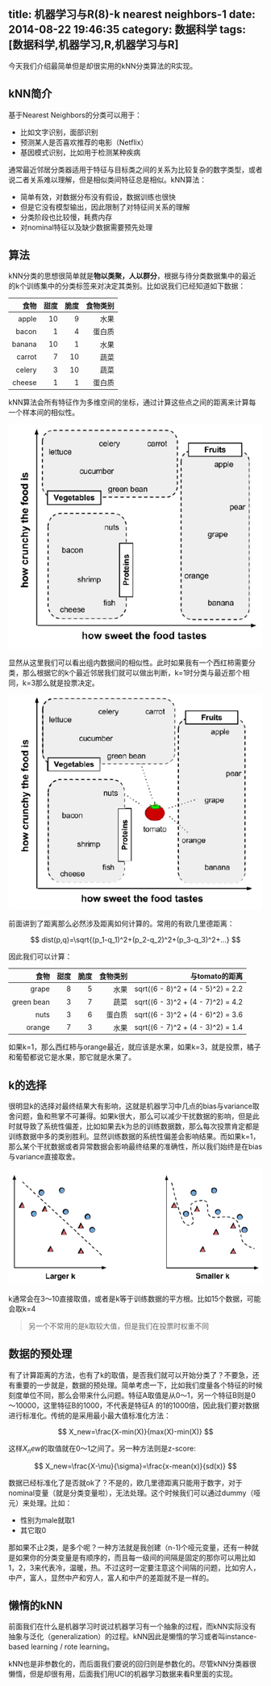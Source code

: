 title: 机器学习与R(8)-k nearest neighbors-1
date: 2014-08-22 19:46:35
category: 数据科学
tags: [数据科学,机器学习,R,机器学习与R]
---


今天我们介绍最简单但是却很实用的kNN分类算法的R实现。

## kNN简介

基于Nearest Neighbors的分类可以用于：

+ 比如文字识别，面部识别
+ 预测某人是否喜欢推荐的电影（Netflix）
+ 基因模式识别，比如用于检测某种疾病

通常最近邻居分类器适用于特征与目标类之间的关系为比较复杂的数字类型，或者说二者关系难以理解，但是相似类间特征总是相似。kNN算法：

+ 简单有效，对数据分布没有假设，数据训练也很快
+ 但是它没有模型输出，因此限制了对特征间关系的理解
+ 分类阶段也比较慢，耗费内存
+ 对nominal特征以及缺少数据需要预先处理

## 算法

kNN分类的思想很简单就是**物以类聚，人以群分**，根据与待分类数据集中的最近的k个训练集中的分类标签来对决定其类别。比如说我们已经知道如下数据：

食物|甜度|脆度|食物类别
---:|---:|---:|---:|
apple|10|9|水果
bacon|1|4|蛋白质
banana|10|1|水果
carrot|7|10|蔬菜
celery|3|10|蔬菜
cheese|1|1|蛋白质

kNN算法会所有特征作为多维空间的坐标，通过计算这些点之间的距离来计算每一个样本间的相似性。

![kNN算法](/img/rmachine/knn-algorim.png)

显然从这里我们可以看出组内数据间的相似性。此时如果我有一个西红柿需要分类，那么根据它的k个最近邻居我们就可以做出判断，k=1时分类与最近那个相同，k=3那么就是投票决定。

![kNN算法](/img/rmachine/knn-tomato.png)

前面讲到了距离那么必然涉及距离如何计算的。常用的有欧几里德距离：

$$ dist(p,q)=\sqrt{(p_1-q_1)^2+(p_2-q_2)^2+(p_3-q_3)^2+...} $$

因此我们可以计算：

食物|甜度|脆度|食物类别|与tomato的距离
---:|---:|---:|---:|---:|
grape| 8 |5 |水果|sqrt((6 - 8)^2 + (4 - 5)^2) = 2.2
green bean| 3| 7 |蔬菜|sqrt((6 - 3)^2 + (4 - 7)^2) = 4.2
nuts |3| 6|蛋白质| sqrt((6 - 3)^2 + (4 - 6)^2) = 3.6
orange| 7 |3|水果| sqrt((6 - 7)^2 + (4 - 3)^2) = 1.4

如果k=1，那么西红柿与orange最近，就应该是水果，如果k=3，就是投票，橘子和葡萄都说它是水果，那它就是水果了。

## k的选择

很明显k的选择对最终结果大有影响，这就是机器学习中几点的bias与variance取舍问题，鱼和熊掌不可兼得。如果k很大，那么可以减少干扰数据的影响，但是此时就导致了系统性偏差，比如如果去k为总的训练数据数，那么每次投票肯定都是训练数据中多的类别胜利。显然训练数据的系统性偏差会影响结果。而如果k=1，那么某个干扰数据或者异常数据会影响最终结果的准确性，所以我们始终是在bias与variance直接取舍。

![bias vs variance](/img/rmachine/knn-bias-variance.png)


k通常会在3～10直接取值，或者是k等于训练数据的平方根。比如15个数据，可能会取k=4

>另一个不常用的是k取较大值，但是我们在投票时权重不同

## 数据的预处理

有了计算距离的方法，也有了k的取值，是否我们就可以开始分类了？不要急，还有重要的一步就是，数据的预处理。简单考虑一下，比如我们度量各个特征的时候刻度单位不同，那么会带来什么问题。特征A取值是从0～1，另一个特征B则是0～10000，这里特征B的1000，不代表是特征A 的1的1000倍，因此我们要对数据进行标准化。传统的是采用最小最大值标准化方法：

$$ X_new=\frac{X-min(X)}{max(X)-min(X)} $$

这样$X_new$的取值就在0～1之间了。另一种方法则是z-score:

$$ X_new=\frac{X-\mu}{\sigma}=\frac{x-mean(x)}{sd(x)} $$


数据已经标准化了是否就ok了？不是的，欧几里德距离只能用于数字，对于nominal变量（就是分类变量啦），无法处理。这个时候我们可以通过dummy（哑元）来处理。比如：

+ 性别为male就取1
+ 其它取0

那如果不止2类，是多个呢？一种方法就是我创建（n-1)个哑元变量，还有一种就是如果你的分类变量是有顺序的，而且每一级间的间隔是固定的那你可以用比如1，2，3来代表冷，温暖，热。不过这时一定要注意这个间隔的问题，比如穷人，中产，富人，显然中产和穷人，富人和中产的差距就不是一样的。

## 懒惰的kNN

前面我们在什么是机器学习时说过机器学习有一个抽象的过程，而kNN实际没有抽象与泛化（generalization）的过程。kNN因此是懒惰的学习或者叫instance-based learning / rote learning。

kNN也是非参数化的，而后面我们要说的回归则是参数化的。尽管kNN分类器很懒惰，但是却很有用，后面我们用UCI的机器学习数据来看R里面的实现。

